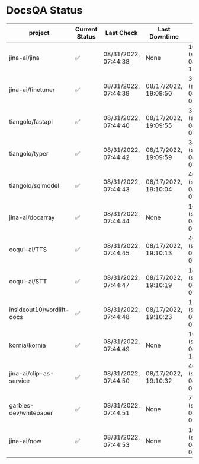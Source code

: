 # DocsQA Status

|         project         |Current Status|     Last Check     |   Last Downtime    |              % Uptime               |
|-------------------------|--------------|--------------------|--------------------|-------------------------------------|
|jina-ai/jina             |✅            |08/31/2022, 07:44:38|None                |100.000 (since 08/29/2022, 11:24:14) |
|jina-ai/finetuner        |✅            |08/31/2022, 07:44:39|08/17/2022, 19:09:50|3135.353 (since 08/15/2022, 07:09:42)|
|tiangolo/fastapi         |✅            |08/31/2022, 07:44:40|08/17/2022, 19:09:55|3132.555 (since 08/15/2022, 07:09:42)|
|tiangolo/typer           |✅            |08/31/2022, 07:44:42|08/17/2022, 19:09:59|3851.453 (since 08/15/2022, 07:09:42)|
|tiangolo/sqlmodel        |✅            |08/31/2022, 07:44:43|08/17/2022, 19:10:04|4045.714 (since 08/15/2022, 07:09:42)|
|jina-ai/docarray         |✅            |08/31/2022, 07:44:44|None                |100.000 (since 08/24/2022, 01:39:12) |
|coqui-ai/TTS             |✅            |08/31/2022, 07:44:45|08/17/2022, 19:10:13|4039.895 (since 08/15/2022, 07:09:42)|
|coqui-ai/STT             |✅            |08/31/2022, 07:44:47|08/17/2022, 19:10:19|1458.555 (since 08/15/2022, 07:09:42)|
|insideout10/wordlift-docs|✅            |08/31/2022, 07:44:48|08/17/2022, 19:10:23|1135.867 (since 08/15/2022, 07:09:42)|
|kornia/kornia            |✅            |08/31/2022, 07:44:49|None                |100.000 (since 08/30/2022, 13:49:49) |
|jina-ai/clip-as-service  |✅            |08/31/2022, 07:44:50|08/17/2022, 19:10:32|4030.882 (since 08/15/2022, 07:09:42)|
|garbles-dev/whitepaper   |✅            |08/31/2022, 07:44:51|None                |77.907 (since 08/24/2022, 01:39:12)  |
|jina-ai/now              |✅            |08/31/2022, 07:44:53|None                |100.000 (since 08/24/2022, 01:39:12) |
